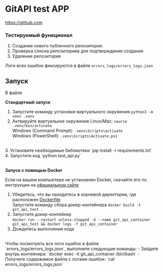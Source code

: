 # **GitAPI test APP**
https://github.com
### **Тестируемый функционал**

1. Создание нового публичного репозитория.
2. Проверка списка репозиториев для подтверждения создания
3. Удаление репозитория

Логи всех ошибок фиксируются в файле `errors_logs/errors_logs.json`

## Запуск

В файле 

**Стандартный запуск**
<br>
1. Запустите команду установки виртуального окружения `python3 -m venv .venv`<br>
2. Актвируйте виртуальное окружение 
Linux/Mac: `source .venv/bin/activate`<br>
Windows (Command Prompt): `.venv\Scripts\activate`<br>
Windows (PowerShell): `.venv\Scripts\Activate.ps1`<br>
<br>
3. Установите необходимые библиотеки
`pip install -r requirements.txt`<br>
4. Запустите код `python test_api.py`
<br><br>

**Запуск с помощью Docker**

Если на вашем компьютере не установлен Docker, скачайте его по инструкции на [официальном сайте](https://www.docker.com/get-started/)

1. Убедитесь, что вы находитесь в корневой директории, где расположен [Dockerfile](Dockerfile)<br>Запустите команду сбора докер-контейнера `docker build -t git_api_test .`
2. Запустите докер-контейнер<br>`docker run --restart unless-stopped -d --name git_api_container git_api_test && docker logs -f git_api_container`
3. Дождитесь выполнения кода<br>
<br>
Чтобы посмотреть все логи ошибок в файле `errors_logs/errors_logs.json`, выполните следующие команды:
-  Зайдите внутрь контейнера: `docker exec -it git_api_container /bin/bash`
- Получите содержимое файла с логами ошибок: `cat errors_logs/errors_logs.json`

